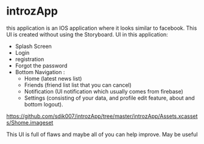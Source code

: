 # introzApp

this application is an IOS application where it looks similar to facebook.
This UI is created without using the Storyboard.
UI in this application:
- Splash Screen
- Login
- registration
- Forgot the password
- Bottom Navigation :
  - Home (latest news list)
  - Friends (friend list list that you can cancel)
  - Notification (UI notification which usually comes from firebase)
  - Settings (consisting of your data, and profile edit feature, about and bottom logout).
  
https://github.com/sdik007/introzApp/tree/master/introzApp/Assets.xcassets/Shome.imageset


This UI is full of flaws and maybe all of you can help improve.
May be useful
